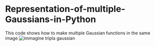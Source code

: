 # Representation-of-multiple-Gaussians-in-Python
This code shows how to make multiple Gaussian functions in the same image
![immagine tripla gaussian](https://user-images.githubusercontent.com/101321796/219303824-160aa717-012c-4bca-80ca-78584c517631.png)
